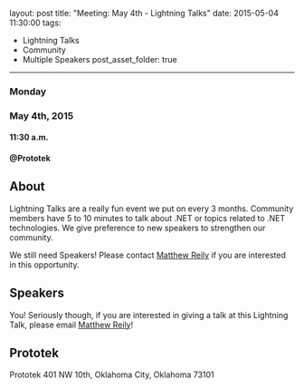 layout: post
title: "Meeting: May 4th - Lightning Talks"
date: 2015-05-04 11:30:00
tags:
- Lightning Talks
- Community
- Multiple Speakers
post_asset_folder: true
---

### Monday
### May 4th, 2015
#### 11:30 a.m.
#### @Prototek


## About
Lightning Talks are a really fun event we put on every 3 months. Community members have 5 to 10 minutes to talk about .NET or topics related to .NET technologies. We give preference to new speakers to strengthen our community.

We still need Speakers! Please contact [Matthew Reily](mailto:matt@okcsharp.net) if you are interested in this opportunity.

<!-- more -->
## Speakers

You! Seriously though, if you are interested in giving a talk at this Lightning Talk, please email [Matthew Reily](mailto:matt@okcsharp.net)!

## Prototek
Prototek
401 NW 10th,
Oklahoma City, Oklahoma
73101

<script
type="text/javascript"
src="http://maps.google.com/maps/api/js?sensor=false"
></script>
<style>
#gmap_canvas img{
max-width:none!important;
background:none!important;
}

.speaker-headshot {
  float: left;

  padding: 5px 100% 5px 0px;
}

</style>

<div style="overflow:hidden;height:200px;width:900px;">
<div id="gmap_canvas" style="height:200px;width:900px;"></div>
</div>
<script type="text/javascript">
function init_map() {
  var myOptions = {
    zoom: 14,
    center: new google.maps.LatLng(35.478527, -97.51941699999998),
    mapTypeId: google.maps.MapTypeId.ROADMAP
  };
  map = new google.maps.Map(document.getElementById("gmap_canvas"), myOptions);
  marker = new google.maps.Marker({
    map: map,
    position: new google.maps.LatLng(35.478527, -97.51941699999998)
    });
    infowindow = new google.maps.InfoWindow({
      content: "<b>Prototek</b><br/>401 NW 10th St, <br/>73103 Oklahoma City"
      });
      google.maps.event.addListener(marker, "click", function() {
        infowindow.open(map, marker);
        });
        infowindow.open(map, marker);
      }
      google.maps.event.addDomListener(window, 'load', init_map);
      </script>
